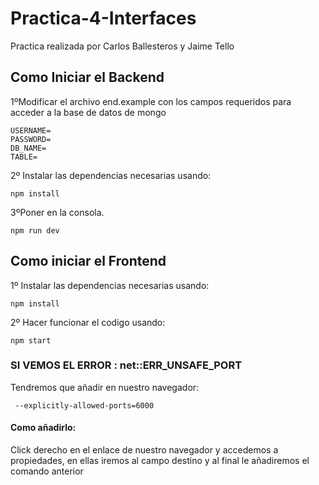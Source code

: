 # Practica-4-Interfaces

Practica realizada por Carlos Ballesteros y Jaime Tello

## Como Iniciar el Backend

1ºModificar el archivo end.example con los campos requeridos para acceder a la base de datos de mongo

```
USERNAME=
PASSWORD=
DB_NAME=
TABLE=
```
2º Instalar las dependencias necesarias usando:
 
 ```
npm install
```

3ºPoner en la consola.
```
npm run dev
```
## Como iniciar el Frontend

 1º Instalar las dependencias necesarias usando:
 
 ```
npm install
```

2º Hacer funcionar el codigo usando:
 
 ```
npm start
```
### SI VEMOS EL ERROR : net::ERR_UNSAFE_PORT
 Tendremos que añadir en nuestro navegador:

  ```
   --explicitly-allowed-ports=6000
```
#### Como añadirlo:
 Click derecho en el enlace de nuestro navegador y accedemos a propiedades, en ellas iremos al campo destino y al final le añadiremos el comando anterior

 
